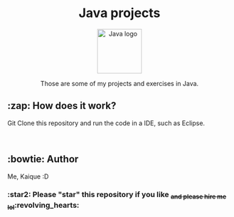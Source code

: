 <h1 align="center">Java projects</h1>

<p align="center">
    <img src="[https://upload.wikimedia.org/wikipedia/commons/thumb/0/0a/Python.svg/2048px-Python.svg.png](https://brandslogos.com/wp-content/uploads/images/large/java-logo-1.png)" alt="Java logo" style="height: 100px; width:100px;"/>
</p>
 
<p align="center">Those are some of my projects and exercises in Java.</p>
<h2>:zap: How does it work?</h2>
<p>Git Clone this repository and run the code in a IDE, such as Eclipse.</p>
<br>
<h2>:bowtie: Author</h2>
<p>Me, Kaique :D</p>
<h3>:star2: Please "star" this repository if you like <sub><del>and please hire me lol</del></sub>:revolving_hearts:</h3>
